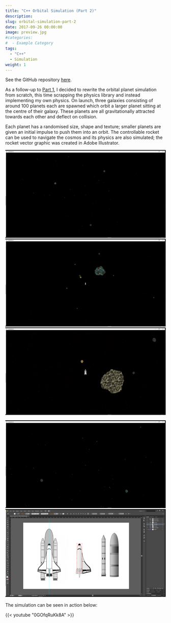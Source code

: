 ```yaml
---
title: "C++ Orbital Simulation (Part 2)"
description:
slug: orbital-simulation-part-2
date: 2017-09-26 00:00:00
image: preview.jpg
#categories:
#  - Example Category
tags:
  - "C++"
  - Simulation
weight: 1
---
```


See the GitHub repository [here](https://github.com/jemgunay/orbital-sim).

As a follow-up to [Part 1](/p/orbital-simulation-part-1), I decided to rewrite the orbital planet simulation from scratch, this time scrapping the
physics library and instead implementing my own physics. On launch, three galaxies consisting of around 100 planets each
are spawned which orbit a larger planet sitting at the centre of their galaxy. These planets are all gravitationally
attracted towards each other and deflect on collision.

Each planet has a randomised size, shape and texture; smaller planets are given an initial impulse to push them into an
orbit. The controllable rocket can be used to navigate the cosmos and its physics are also simulated; the rocket vector
graphic was created in Adobe Illustrator.

![Example simulation](frame.jpg) ![Example simulation](frame2.jpg) ![Example simulation](frame3.jpg)

![Example simulation](frame4.jpg) ![Vector rocket graphic creation in Illustrator](frame5.jpg)

The simulation can be seen in action below:

{{< youtube "0GOfqRuKk8A" >}}